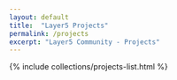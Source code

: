 ```yaml
---
layout: default
title:  "Layer5 Projects"
permalink: /projects
excerpt: "Layer5 Community - Projects"
---
```


{% include collections/projects-list.html %}